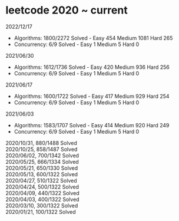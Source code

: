 # leetcode 2020 ~ current

2022/12/17 
* Algorithms: 1800/2272 Solved - Easy 454 Medium 1081 Hard 265  
* Concurrency: 6/9 Solved - Easy 1 Medium 5 Hard 0  

2021/06/30 
* Algorithms: 1612/1736 Solved - Easy 420 Medium 936 Hard 256  
* Concurrency: 6/9 Solved - Easy 1 Medium 5 Hard 0  

2021/06/17 
* Algorithms: 1600/1722 Solved - Easy 417 Medium 929 Hard 254  
* Concurrency: 6/9 Solved - Easy 1 Medium 5 Hard 0  

2021/06/03 
* Algorithms: 1583/1707 Solved - Easy 414 Medium 920 Hard 249  
* Concurrency: 6/9 Solved - Easy 1 Medium 5 Hard 0  

2020/10/31, 880/1488 Solved  
2020/10/25, 858/1487 Solved  
2020/06/02, 700/1342 Solved  
2020/05/25, 666/1334 Solved  
2020/05/21, 650/1330 Solved  
2020/05/13, 600/1322 Solved  
2020/04/27, 510/1322 Solved  
2020/04/24, 500/1322 Solved  
2020/04/09, 440/1322 Solved  
2020/04/03, 400/1322 Solved  
2020/03/10, 300/1322 Solved  
2020/01/21, 100/1322 Solved  